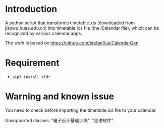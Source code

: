 # Introduction
A python script that transforms timetable.xls (downloaded from jiaowu.buaa.edu.cn) into timetable.ics file (the iCalendar file), which can be recognized by various calendar apps.

The work is based on https://github.com/stefan0us/CalendarGen.

# Requirement
- `pip3 install xldr`

# Warning and known issue
You need to check before importing the timetable.ics file to your calendar.

Unsupported classes: "电子设计基础训练", "走进软件".
